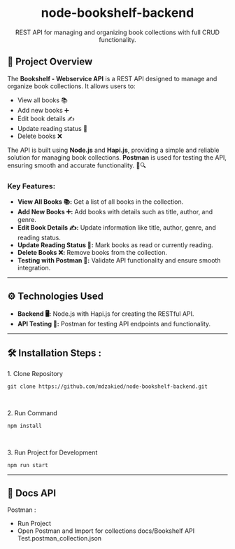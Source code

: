 <h1 align="center" id="title">node-bookshelf-backend</h1>

<p align="center" id="description">REST API for managing and organizing book collections with full CRUD functionality.</p>

## 🌟 Project Overview

The **Bookshelf - Webservice API** is a REST API designed to manage and organize book collections. It allows users to:
- View all books 📚
- Add new books ➕
- Edit book details ✍️
- Update reading status 📖
- Delete books ❌

The API is built using **Node.js** and **Hapi.js**, providing a simple and reliable solution for managing book collections. **Postman** is used for testing the API, ensuring smooth and accurate functionality. 📑🔍

### Key Features:
- **View All Books 📚:** Get a list of all books in the collection.
- **Add New Books ➕:** Add books with details such as title, author, and genre.
- **Edit Book Details ✍️:** Update information like title, author, genre, and reading status.
- **Update Reading Status 📖:** Mark books as read or currently reading.
- **Delete Books ❌:** Remove books from the collection.
- **Testing with Postman 🧪:** Validate API functionality and ensure smooth integration.

---

## ⚙️ Technologies Used

- **Backend 🖥️:** Node.js with Hapi.js for creating the RESTful API.
- **API Testing 🧪:** Postman for testing API endpoints and functionality.

---

<h2>🛠️ Installation Steps :</h2>

<p>1. Clone Repository</p>

```
git clone https://github.com/mdzakied/node-bookshelf-backend.git
```

<br />
<p>2. Run Command</p>

```
npm install
```

<br />
<p>3. Run Project for Development</p>

```
npm run start
```

---

<h2>📃 Docs API</h2>
  
Postman :
* Run Project
* Open Postman and Import for collections docs/Bookshelf API Test.postman_collection.json

